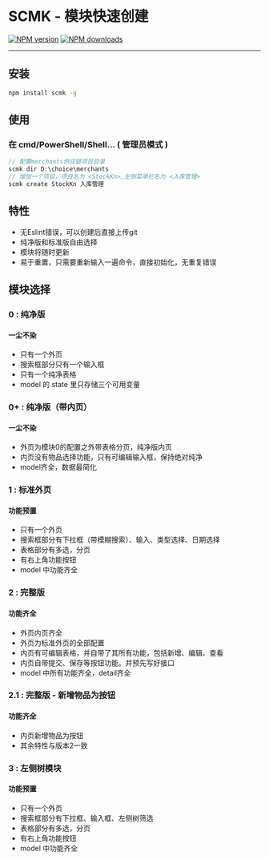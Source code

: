 # SCMK - 模块快速创建
[![NPM version](https://img.shields.io/npm/v/scmk.svg?style=flat)](https://npmjs.org/package/scmk)
[![NPM downloads](http://img.shields.io/npm/dm/scmk.svg?style=flat)](https://npmjs.org/package/scmk)

---
## 安装

```bash
npm install scmk -g
```
## 使用
### 在 cmd/PowerShell/Shell... ( 管理员模式 )
```javascript
// 配置merchants供应链项目目录
scmk dir D:\choice\merchants
// 增加一个项目，项目名为 <StockKn>,左侧菜单栏名为 <入库管理>
scmk create StockKn 入库管理 
```
## 特性
+ 无Eslint错误，可以创建后直接上传git
+ 纯净版和标准版自由选择
+ 模块将随时更新
+ 易于重置，只需要重新输入一遍命令，直接初始化，无重复错误
## 模块选择
### 0 : 纯净版
#### 一尘不染
+ 只有一个外页
+ 搜索框部分只有一个输入框
+ 只有一个纯净表格
+ model 的 state 里只存储三个可用变量
### 0+ : 纯净版（带内页）
#### 一尘不染
+ 外页为模块0的配置之外带表格分页，纯净版内页
+ 内页没有物品选择功能，只有可编辑输入框，保持绝对纯净
+ model齐全，数据最简化
### 1 : 标准外页
#### 功能预置
+ 只有一个外页
+ 搜索框部分有下拉框（带模糊搜索）、输入、类型选择、日期选择
+ 表格部分有多选，分页
+ 有右上角功能按钮
+ model 中功能齐全
### 2 : 完整版
#### 功能齐全
+ 外页内页齐全
+ 外页为标准外页的全部配置
+ 内页有可编辑表格，并自带了其所有功能，包括新增、编辑、查看
+ 内页自带提交、保存等按钮功能。并预先写好接口
+ model 中所有功能齐全，detail齐全
### 2.1 : 完整版  - 新增物品为按钮
#### 功能齐全
+ 内页新增物品为按钮
+ 其余特性与版本2一致
### 3 : 左侧树模块
#### 功能预置
+ 只有一个外页
+ 搜索框部分有下拉框、输入框、左侧树筛选
+ 表格部分有多选，分页
+ 有右上角功能按钮
+ model 中功能齐全